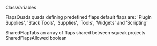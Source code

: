 ClassVariables

FlapsQuads               quads defining predefined flaps
			default flaps are: 'PlugIn Supplies', 'Stack Tools', 'Supplies', 'Tools', 'Widgets' and 'Scripting'

SharedFlapTabs          an  array of flaps shared between squeak projects
SharedFlapsAllowed     boolean

